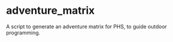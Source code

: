 adventure_matrix
================

A script to generate an adventure matrix for PHS, to guide outdoor programming.
